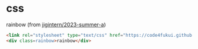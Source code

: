 # css
 
rainbow (from [jigintern/2023-summer-a](https://github.com/jigintern/2023-summer-a))
```html
<link rel="stylesheet" type="text/css" href="https://code4fukui.github.io/css/rainbow.css">
<div class=rainbow>rainbow</div>
```